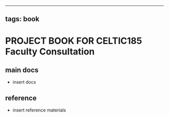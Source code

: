 
---
tags: book
---

PROJECT BOOK FOR CELTIC185 Faculty Consultation
===

main docs
---

- insert docs

reference
---

- insert reference materials

